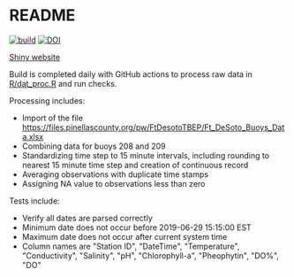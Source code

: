 # README

[![build](https://github.com/tbep-tech/desoto-buoy/workflows/build/badge.svg)](https://github.com/tbep-tech/desoto-buoy/actions)
[![DOI](https://zenodo.org/badge/252561560.svg)](https://zenodo.org/badge/latestdoi/252561560)

[Shiny website](http://shiny.tbep.org/desoto-buoy/)

Build is completed daily with GitHub actions to process raw data in [R/dat_proc.R](https://github.com/tbep-tech/desoto-buoy/blob/master/R/dat_proc.R) and run checks.  

Processing includes: 

* Import of the file <https://files.pinellascounty.org/pw/FtDesotoTBEP/Ft_DeSoto_Buoys_Data.xlsx>
* Combining data for buoys 208 and 209
* Standardizing time step to 15 minute intervals, including rounding to nearest 15 minute time step and creation of continuous record
* Averaging observations with duplicate time stamps
* Assigning NA value to observations less than zero

Tests include: 

* Verify all dates are parsed correctly
* Minimum date does not occur before 2019-06-29 15:15:00 EST
* Maximum date does not occur after current system time
* Column names are "Station ID", "DateTime", "Temperature", "Conductivity", "Salinity", "pH", "Chlorophyll-a", "Pheophytin", "DO%", "DO"

